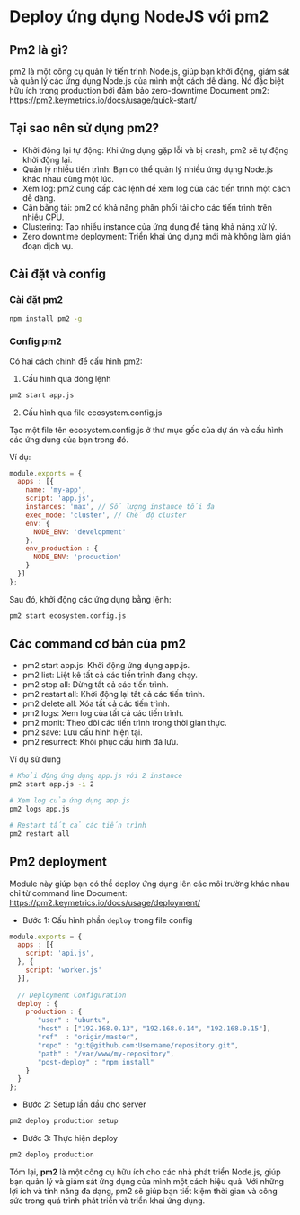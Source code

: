 # Deploy ứng dụng NodeJS với pm2

## Pm2 là gì?

pm2 là một công cụ quản lý tiến trình Node.js, giúp bạn khởi động, giám sát và quản lý các ứng dụng Node.js của mình một cách dễ dàng. Nó đặc biệt hữu ích trong production bởi đảm bảo zero-downtime
Document pm2: https://pm2.keymetrics.io/docs/usage/quick-start/

## Tại sao nên sử dụng pm2?

- Khởi động lại tự động: Khi ứng dụng gặp lỗi và bị crash, pm2 sẽ tự động khởi động lại.
- Quản lý nhiều tiến trình: Bạn có thể quản lý nhiều ứng dụng Node.js khác nhau cùng một lúc.
- Xem log: pm2 cung cấp các lệnh để xem log của các tiến trình một cách dễ dàng.
- Cân bằng tải: pm2 có khả năng phân phối tải cho các tiến trình trên nhiều CPU.
- Clustering: Tạo nhiều instance của ứng dụng để tăng khả năng xử lý.
- Zero downtime deployment: Triển khai ứng dụng mới mà không làm gián đoạn dịch vụ.

## Cài đặt và config


### Cài đặt pm2

```bash
npm install pm2 -g
```

### Config pm2

Có hai cách chính để cấu hình pm2:

1. Cấu hình qua dòng lệnh

```bash
pm2 start app.js
```

2. Cấu hình qua file ecosystem.config.js

Tạo một file tên ecosystem.config.js ở thư mục gốc của dự án và cấu hình các ứng dụng của bạn trong đó. 

Ví dụ:

```javascript
module.exports = {
  apps : [{
    name: 'my-app',
    script: 'app.js',
    instances: 'max', // Số lượng instance tối đa
    exec_mode: 'cluster', // Chế độ cluster
    env: {
      NODE_ENV: 'development'
    },
    env_production : {
      NODE_ENV: 'production'
    }
  }]
};
```

Sau đó, khởi động các ứng dụng bằng lệnh:

```bash
pm2 start ecosystem.config.js
```

## Các command cơ bản của pm2

- pm2 start app.js: Khởi động ứng dụng app.js.
- pm2 list: Liệt kê tất cả các tiến trình đang chạy.
- pm2 stop all: Dừng tất cả các tiến trình.
- pm2 restart all: Khởi động lại tất cả các tiến trình.
- pm2 delete all: Xóa tất cả các tiến trình.
- pm2 logs: Xem log của tất cả các tiến trình.
- pm2 monit: Theo dõi các tiến trình trong thời gian thực.
- pm2 save: Lưu cấu hình hiện tại.
- pm2 resurrect: Khôi phục cấu hình đã lưu.



Ví dụ sử dụng

```bash
# Khởi động ứng dụng app.js với 2 instance
pm2 start app.js -i 2

# Xem log của ứng dụng app.js
pm2 logs app.js

# Restart tất cả các tiến trình
pm2 restart all
```

## Pm2 deployment

Module này giúp bạn có thể deploy ứng dụng lên các môi trường khác nhau chỉ từ command line
Document: https://pm2.keymetrics.io/docs/usage/deployment/

- Bước 1: Cấu hình phần `deploy` trong file config

```javascript
module.exports = {
  apps : [{
    script: 'api.js',
  }, {
    script: 'worker.js'
  }],
   
  // Deployment Configuration
  deploy : {
    production : {
       "user" : "ubuntu",
       "host" : ["192.168.0.13", "192.168.0.14", "192.168.0.15"],
       "ref"  : "origin/master",
       "repo" : "git@github.com:Username/repository.git",
       "path" : "/var/www/my-repository",
       "post-deploy" : "npm install"
    }
  }
};
```

- Bước 2: Setup lần đầu cho server

```bash
pm2 deploy production setup
```

- Bước 3: Thực hiện deploy

```bash
pm2 deploy production
```


Tóm lại, **pm2** là một công cụ hữu ích cho các nhà phát triển Node.js, giúp bạn quản lý và giám sát ứng dụng của mình một cách hiệu quả. Với những lợi ích và tính năng đa dạng, pm2 sẽ giúp bạn tiết kiệm thời gian và công sức trong quá trình phát triển và triển khai ứng dụng.

